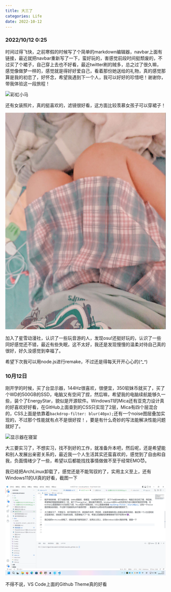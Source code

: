 ```yaml
---
title: 大三了
categories: Life
date: 2022-10-12
---
```


### 2022/10/12 0:25

时间过得飞快，之前寒假的时候写了个简单的markdown编辑器，navbar上面有链接，最近就把navbar重新写了一下，蛮好玩的，害感觉前段时间挺颓废的，不过买了个裙子，自己穿上去也不好看，最近twitter刷的贼多，总之过了很久嘛，感觉像做梦一样的，感觉就是得好好爱自己，看着那份她送给的礼物，真的感觉那算是我的初恋了，好怀念，希望我遇到下一个人，我可以好好的珍惜吧！谢谢你，带我体验这一段旅程！

![彩虹小马](../pics/junior/QQ%E5%9B%BE%E7%89%8720221012003256.jpg)

还有女装照片，真的挺喜欢的，滤镜很好看，这方面比较羡慕女孩子可以穿裙子！

![JK照片](../pics/junior/QQ%E5%9B%BE%E7%89%8720221012003808.jpg)

加入了星雪动漫社，认识了一些玩音游的人，发现osu!还挺好玩的，认识了一些同好感觉还不错，最近有些失眠，这不太好，我还是发现慢慢的温柔对待自己真的很好，好久没感觉到幸福了。

希望下次我可以用node.js进行remake，不过还是得每天开开心心的(*^_^*)

### 10月12日

刚开学的时候，买了台显示器，144Hz很喜欢，很便宜，350软妹币就买了，买了个WD的500GB的SSD，电脑又有空间了捏，然后嘛，希望我的电脑续航能够久一些，装个了EnergyStar，貌似是开源软件。Windows11的Mica还有亚克力设计真的好喜欢好好看，在GitHub上面查到的CSS只实现了2层，Mica有四个层混合的，CSS上面是依靠着`backdrop-filter: blur(40px);`还有一个noise图层叠加实现的，不过那个性能就有点不是很好捏！，要是有什么奇妙的写法能解决性能问题就好了。

![显示器在寝室](../pics/junior/QQ%E5%9B%BE%E7%89%8720221012142517.jpg)

大三要实习了，不想实习，找不到好的工作，就准备升本吧，然后呢，还是希望能和别人发展出亲密关系的，最近我一个人生活其实还蛮喜欢的，感觉到了自由和自我，负面情绪少了一些，希望以后都能找找事情做做不至于经常EMO😈。

我已经把ArchLinux卸载了，感觉还是不能驾驭的了，实用主义至上，还有Windows11的UI真的好看，截图一下

![Windows11截图](../pics/junior/QQ%E6%88%AA%E5%9B%BE20221012141955.png)

不得不说，VS Code上面的Github Theme真的好看


